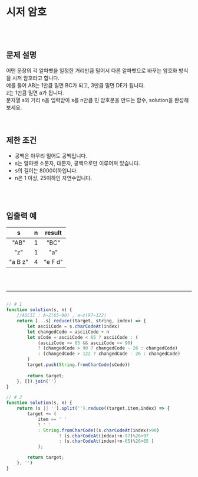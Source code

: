 # 시저 암호
<br/>
<br/>

## 문제 설명
어떤 문장의 각 알파벳을 일정한 거리만큼 밀어서 다른 알파벳으로 바꾸는 암호화 방식을 시저 암호라고 합니다. <br/>
예를 들어 AB는 1만큼 밀면 BC가 되고, 3만큼 밀면 DE가 됩니다. <br/>
z는 1만큼 밀면 a가 됩니다. <br/>
문자열 s와 거리 n을 입력받아 s를 n만큼 민 암호문을 만드는 함수, solution을 완성해 보세요.<br/>
<br/>
<br/>

## 제한 조건
- 공백은 아무리 밀어도 공백입니다.
- s는 알파벳 소문자, 대문자, 공백으로만 이루어져 있습니다.
- s의 길이는 8000이하입니다.
- n은 1 이상, 25이하인 자연수입니다.
<br/>
<br/>

## 입출력 예
| s | n | result |
| :---: | :---: | :---: |
| "AB" | 1 | "BC" |
| "z" | 1 | "a" |
| "a B z" | 4 | "e F d" |
<br/>
<br/>

---

```javascript

// # 1
function solution(s, n) {
    //ASCII : A~Z(65~90) , a~z(97~122)
    return [...s].reduce((target, string, index) => {
        let asciiCode = s.charCodeAt(index)
        let changedCode = asciiCode + n
        let sCode = asciiCode < 65 ? asciiCode : (
            (asciiCode >= 65 && asciiCode <= 90) 
            ? (changedCode > 90 ? changedCode - 26 : changedCode)
            : (changedCode > 122 ? changedCode - 26 : changedCode)
        )
        target.push(String.fromCharCode(sCode))
        
        return target;
    }, []).join('')
}

// # 2
function solution(s, n) {
    return (s || '').split('').reduce((target,item,index) => {
        target += (
            item == ' ' 
            ? ' ' 
            : String.fromCharCode((s.charCodeAt(index)>90)
                    ? (s.charCodeAt(index)+n-97)%26+97 
                    : (s.charCodeAt(index)+n-65)%26+65 )
            );

        return target;
    }, '')
}


```
